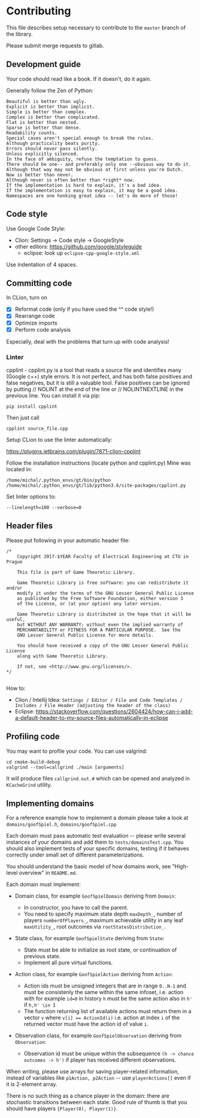 # Contributing

This file describes setup necessary to contribute to the `master` branch of the library.

Please submit merge requests to gitlab.

<!--
todo:
There is a CI pipeline which checks tests, they must first pass before the pull request can be merged to master.

At least one additional thumbs up must be made by another maintainer of the library to approve the pull request and subsequent merge to master.
  
- https://docs.gitlab.com/ee/ci/quick_start/README.html
- http://ghostlyrics.net/building-and-deploying-a-c-library-with-gitlab.html
- https://docs.gitlab.com/ee/user/project/merge_requests/merge_when_pipeline_succeeds.html
-->

<!--
todo:
## Practical advice

Domains - coding of observations etc. with binary flags!
beware: Danger of overflow!
 
 -->
 
## Development guide

Your code should read like a book. If it doesn't, do it again.

Generally follow the Zen of Python:

```
Beautiful is better than ugly.
Explicit is better than implicit.
Simple is better than complex.
Complex is better than complicated.
Flat is better than nested.
Sparse is better than dense.
Readability counts.
Special cases aren't special enough to break the rules.
Although practicality beats purity.
Errors should never pass silently.
Unless explicitly silenced.
In the face of ambiguity, refuse the temptation to guess.
There should be one-- and preferably only one --obvious way to do it.
Although that way may not be obvious at first unless you're Dutch.
Now is better than never.
Although never is often better than *right* now.
If the implementation is hard to explain, it's a bad idea.
If the implementation is easy to explain, it may be a good idea.
Namespaces are one honking great idea -- let's do more of those!
```

## Code style

Use Google Code Style:

- Clion: Settings -> Code style -> GoogleStyle 
- other editors: https://github.com/google/styleguide 
  - eclipse: look up `eclipse-cpp-google-style.xml`

Use indentation of 4 spaces.

## Committing code

In CLion, turn on

- [x] Reformat code (only if you have used the ^^ code style!)
- [x] Rearrange code
- [x] Optimize imports
- [x] Perform code analysis

Especially, deal with the problems that turn up with code analysis! 

### Linter

cpplint - cpplint.py is a tool that reads a source file and identifies many (Google c++) style errors. It is not perfect, and has both false positives and false negatives, but it is still a valuable tool. False positives can be ignored by putting // NOLINT at the end of the line or // NOLINTNEXTLINE in the previous line. You can install it via pip: 

    pip install cpplint
    
Then just call

    cpplint source_file.cpp
    
Setup CLion to use the linter automatically:

https://plugins.jetbrains.com/plugin/7871-clion-cpplint

Follow the installation instructions (locate python and cpplint.py)
Mine was located in:

    /home/michal/.python_envs/gt/bin/python
    /home/michal/.python_envs/gt/lib/python3.6/site-packages/cpplint.py

Set linter options to:

    --linelength=100 --verbose=0

## Header files
Please put following in your automatic header file:

```
/*
    Copyright 2017-$YEAR Faculty of Electrical Engineering at CTU in Prague

    This file is part of Game Theoretic Library.

    Game Theoretic Library is free software: you can redistribute it and/or
    modify it under the terms of the GNU Lesser General Public License
    as published by the Free Software Foundation, either version 3
    of the License, or (at your option) any later version.

    Game Theoretic Library is distributed in the hope that it will be useful,
    but WITHOUT ANY WARRANTY; without even the implied warranty of
    MERCHANTABILITY or FITNESS FOR A PARTICULAR PURPOSE.  See the
    GNU Lesser General Public License for more details.

    You should have received a copy of the GNU Lesser General Public License
    along with Game Theoretic Library.

    If not, see <http://www.gnu.org/licenses/>.
*/


```
  
How to:  

- Clion / Intellij Idea:
  `Settings / Editor / File and Code Templates / Includes / File Header (adjusting the header of the class)`
- Eclipse: https://stackoverflow.com/questions/2604424/how-can-i-add-a-default-header-to-my-source-files-automatically-in-eclipse
  
## Profiling code

You may want to profile your code. You can use valgrind:

    cd cmake-build-debug
    valgrind --tool=callgrind ./main [arguments]

It will produce files `callgrind.out.#` which can be opened and analyzed in `KCacheGrind` utility. 

## Implementing domains

For a reference example how to implement a domain please take a look at `domains/goofSpiel.h`, `domains/goofSpiel.cpp`

Each domain must pass automatic test evaluation -- please write several instances of your domains and add them to `tests/domainsTest.cpp`.
You should also implement tests of your specific domains, testing if it behaves correctly under small set of different parameterizations.

You should understand the basic model of how domains work, see "High-level overview" in `README.md`.

Each domain must implement:

- Domain class, for example `GoofSpielDomain` deriving from `Domain`:
    - In constructor, you have to call the parent.
    - You need to specify maximum state depth `maxDepth_`, number of players `numberOfPlayers_`, maximum achievable utility in any leaf `maxUtility_`, root outcomes via `rootStatesDistribution_`.
    
- State class, for example `GoofSpielState` deriving from `State`:
    - State must be able to initialize as root state, or continuation of previous state.
    - Implement all pure virtual functions.
    
- Action class, for example `GoofSpielAction` deriving from `Action`:
    - Action ids must be unsigned integers that are in range `0..N-1`
      and must be consistenly the same within the same infoset, 
      i.e. action with for example `id=0` in history `h` must be the same 
      action also in `h'` if `h,h' \in I` 
    - The function returning list of available actions must return 
      them in a vector `v` where `v[i] == ActionId(i)` i.e. action at 
      index `i` of the returned vector must have the action id of 
      value `i`.

- Observation class, for example `GoofSpielObservation` deriving from `Observation`:
    - Observation id must be unique within the subsequence 
      `(h -> chance outcomes -> h')` if player has received different observations.  

When writing, please use arrays for saving player-related information, instead of variables like `p1Action, p2Action` -- use `playerActions[]` even if it is 2-element array.

There is no such thing as a chance player in the domain: there are stochastic transitions between each state. Good rule of thumb is that you should have players `{Player(0), Player(1)}`.

